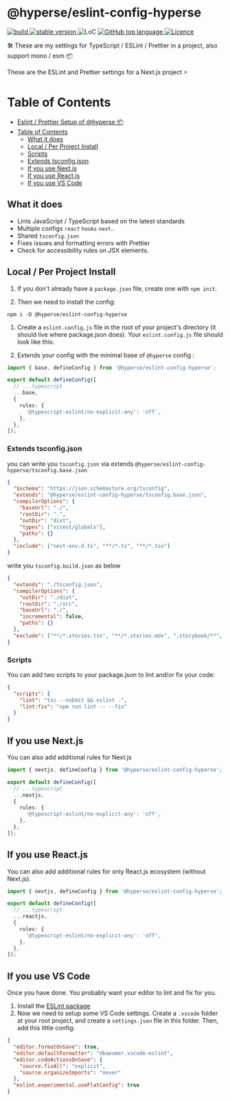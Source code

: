 # @hyperse/eslint-config-hyperse

<p align="left">
  <a aria-label="Build" href="https://github.com/hyperse-io/eslint-config-hyperse/actions?query=workflow%3ACI">
    <img alt="build" src="https://img.shields.io/github/actions/workflow/status/hyperse-io/eslint-config-hyperse/ci-integrity.yml?branch=main&label=ci&logo=github&style=flat-quare&labelColor=000000" />
  </a>
  <a aria-label="stable version" href="https://www.npmjs.com/package/@hyperse/eslint-config-hyperse">
    <img alt="stable version" src="https://img.shields.io/npm/v/%40hyperse%2Feslint-config-hyperse?branch=main&label=version&logo=npm&style=flat-quare&labelColor=000000" />
  </a>
  <a>
    <img alt="LoC" src="https://img.shields.io/bundlephobia/min/%40hyperse%2Feslint-config-hyperse" />
  </a>
  <a aria-label="Top language" href="https://github.com/hyperse-io/eslint-config-hyperse/search?l=typescript">
    <img alt="GitHub top language" src="https://img.shields.io/github/languages/top/hyperse-io/eslint-config-hyperse?style=flat-square&labelColor=000&color=blue">
  </a>
  <a aria-label="Licence" href="https://github.com/hyperse-io/eslint-config-hyperse/blob/main/LICENSE">
    <img alt="Licence" src="https://img.shields.io/github/license/hyperse-io/eslint-config-hyperse?style=flat-quare&labelColor=000000" />
  </a>
</p>

🛠 These are my settings for TypeScript / ESLint / Prettier in a project, also support mono / esm 📦

These are the ESLint and Prettier settings for a Next.js project ⚡️

# Table of Contents

- [Eslint / Prettier Setup of @hyperse 📦](#eslint--prettier-setup-of-hyperse)
- [Table of Contents](#table-of-contents)
  - [What it does](#what-it-does)
  - [Local / Per Project Install](#local--per-project-install)
  - [Scripts](#scripts)
  - [Extends tsconfig.json](#extends-tsconfigjson)
  - [If you use Next.js](#if-you-use-nextjs)
  - [If you use React.js](#if-you-use-reactjs)
  - [If you use VS Code](#if-you-use-vs-code)

## What it does

- Lints JavaScript / TypeScript based on the latest standards
- Multiple configs `react` `hooks` `next`..
- Shared `tsconfig.json`
- Fixes issues and formatting errors with Prettier
- Check for accessibility rules on JSX elements.

## Local / Per Project Install

1. If you don't already have a `package.json` file, create one with `npm init`.

2. Then we need to install the config:

```
npm i -D @hyperse/eslint-config-hyperse
```

1. Create a `eslint.config.js` file in the root of your project's directory (it should live where package.json does). Your `eslint.config.js` file should look like this:

2. Extends your config with the minimal base of `@hyperse` config :

```ts
import { base, defineConfig } from '@hyperse/eslint-config-hyperse';

export default defineConfig([
  // ...typescript
  ...base,
  {
    rules: {
      '@typescript-eslint/no-explicit-any': 'off',
    },
  },
]);
```

### Extends tsconfig.json

you can write you `tsconfig.json` via extends `@hyperse/eslint-config-hyperse/tsconfig.base.json`

```json
{
  "$schema": "https://json.schemastore.org/tsconfig",
  "extends": "@hyperse/eslint-config-hyperse/tsconfig.base.json",
  "compilerOptions": {
    "baseUrl": "./",
    "rootDir": ".",
    "outDir": "dist",
    "types": ["vitest/globals"],
    "paths": {}
  },
  "include": ["next-env.d.ts", "**/*.ts", "**/*.tsx"]
}
```

write you `tsconfig.build.json` as below

```json
{
  "extends": "./tsconfig.json",
  "compilerOptions": {
    "outDir": "./dist",
    "rootDir": "./src",
    "baseUrl": "./",
    "incremental": false,
    "paths": {}
  },
  "exclude": ["**/*.stories.tsx", "**/*.stories.mdx", ".storybook/**", "dist"]
}
```

### Scripts

You can add two scripts to your package.json to lint and/or fix your code:

```json
{
  "scripts": {
    "lint": "tsc --noEmit && eslint .",
    "lint:fix": "npm run lint -- --fix"
  }
}
```

## If you use Next.js

You can also add additional rules for Next.js

```ts
import { nextjs, defineConfig } from '@hyperse/eslint-config-hyperse';

export default defineConfig([
  // ...typescript
  ...nextjs,
  {
    rules: {
      '@typescript-eslint/no-explicit-any': 'off',
    },
  },
]);
```

## If you use React.js

You can also add additional rules for only React.js ecosystem (without Next.js).

```ts
import { nextjs, defineConfig } from '@hyperse/eslint-config-hyperse';

export default defineConfig([
  // ...typescript
  ...reactjs,
  {
    rules: {
      '@typescript-eslint/no-explicit-any': 'off',
    },
  },
]);
```

## If you use VS Code

Once you have done. You probably want your editor to lint and fix for you.

1. Install the [ESLint package](https://marketplace.visualstudio.com/items?itemName=dbaeumer.vscode-eslint)
2. Now we need to setup some VS Code settings. Create a `.vscode` folder at your root project, and create a `settings.json` file in this folder. Then, add this little config:

```json
{
  "editor.formatOnSave": true,
  "editor.defaultFormatter": "dbaeumer.vscode-eslint",
  "editor.codeActionsOnSave": {
    "source.fixAll": "explicit",
    "source.organizeImports": "never"
  },
  "eslint.experimental.useFlatConfig": true
}
```
